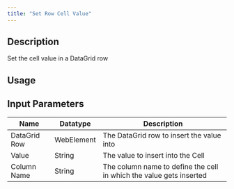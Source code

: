 ```yaml
---
title: "Set Row Cell Value"
---
```

## Description
Set the cell value in a DataGrid row

## Usage

## Input Parameters
Name | Datatype | Description
---- | --------- | ---------------
DataGrid Row | WebElement | The DataGrid row to insert the value into
Value | String | The value to insert into the Cell
Column Name | String | The column name to define the cell in which the value gets inserted
